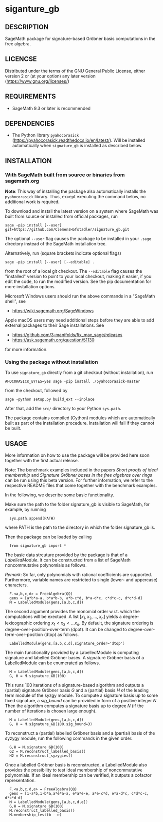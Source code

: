 # siganture_gb

## DESCRIPTION

SageMath package for signature-based Gröbner basis computations in the free algebra.

## LICENCSE

Distributed under the terms of the GNU General Public License, either version 2 or (at your option) any later version (https://www.gnu.org/licenses/)

## REQUIREMENTS

- SageMath 9.3 or later is recommended

## DEPENDENCIES

- The Python library `pyahocorasick` (https://pyahocorasick.readthedocs.io/en/latest/).
  Will be installed automatically when `signature_gb` is installed as described below.
  

## INSTALLATION

### With SageMath built from source or binaries from sagemath.org

**Note**: This way of installing the package also automatically installs the `pyahocorasick` library.
Thus, except executing the command below, no additional work is required.

To download and install the latest version on a system where SageMath
was built from source or installed from official packages, run

    sage -pip install [--user] git+https://github.com/ClemensHofstadler/signature_gb.git
    
The optional `--user` flag causes the package to be installed in your `.sage`
directory instead of the SageMath installation tree.

Alternatively, run (square brackets indicate optional flags)

    sage -pip install [--user] [--editable] .

from the root of a local git checkout. The `--editable` flag causes the
"installed" version to point to your local checkout, making it easier,
if you edit the code, to run the modified version. See the pip documentation
for more installation options.

Microsoft Windows users should run the above commands in a "SageMath shell", see

- https://wiki.sagemath.org/SageWindows

Apple macOS users may need additional steps before they are able to add external
packages to their Sage installations. See

- https://github.com/3-manifolds/fix_mac_sage/releases
- https://ask.sagemath.org/question/51130

for more information.

### Using the package without installation

To use `signature_gb` directly from a git checkout (without installation), run

    AHOCORASICK_BYTES=yes sage -pip install ./pyahocorasick-master
from the checkout, followed by

    sage -python setup.py build_ext --inplace

After that, add the `src/` directory to your Python `sys.path`.

The package contains compiled (Cython) modules which are automatically built as
part of the installation procedure. Installation will fail if they cannot be
built.


## USAGE

More information on how to use the package will be provided here soon together with the first actual release.

Note: The benchmark examples included in the papers *Short proofs of ideal membership* and *Signature Gröbner bases in the free algebras over rings* can be run using this beta version. For further information, we refer to the respective README files that come together with the benchmark examples.

In the following, we describe some basic functionality.

Make sure the path to the folder signature_gb is visible to SageMath, for example, by running
```
  sys.path.append(PATH)
```
where PATH is the path to the directory in which the folder signature_gb is.

Then the package can be loaded by calling
```
  from signature_gb import *
```
The basic data strcuture provided by the package is that of a *LabelledModule*.
It can be constructed from a list of SageMath noncommutative polynomials as follows.

*Remark*: So far, only polynomials with rational coefficients are supported.
Furthermore, variable names are restricted to single (lower- and uppercase) characters.

```
  F.<a,b,c,d> = FreeAlgebra(QQ)
  gens = [a*b*a-a, b*a*b-b, a*b-c*d, b*a-d*c, c*d*c-c, d*c*d-d]
  M = LabelledModule(gens,[a,b,c,d])
```
The second argument provides the monomial order w.r.t. which the computations will be exectued.
A list $[x_1,x_2,\dots, x_n]$ yields a degree-lexicographic ordering $x_1 < x_2 < \dots x_n$.
By default, the signature ordering is degree-over-position-over-term (dpot).
It can be changed to degree-over-term-over-position (dtop) as follows.
```
  LabelledModule(gens,[a,b,c,d],signature_order='dtop')
```

The main functionality provided by a LabelledModule is computing signature and labelled Gröbner bases.
A signature Gröbner basis of a LabelledModule can be enumerated as follows.
```
  M = LabelledModule(gens,[a,b,c,d])
  G, H = M.signature_GB(100)
```
This runs 100 iterations of a signature-based algorithm and outputs a (partial) signature Gröbner basis *G* and a (partial) basis *H* of the leading term module of the syzgy module.
To compute a signature basis up to some fixed signature, a *sig_bound* can be provided in form of a positive integer $N$.
Then the algorithm computes a signature basis up to degree $N$ (if the number of iterations is chosen large enough).

```
  M = LabelledModule(gens,[a,b,c,d])
  G, H = M.signature_GB(100,sig_bound=3)
```
To reconstruct a (partial) labelled Gröbner basis and a (partial) basis of the syzygy module, run the following commands in the given order.

```
  G,H = M.signature_GB(100)
  G2 = M.reconstruct_labelled_basis()
  H2 = M.reconstruct_syzygies()
```

Once a labelled Gröbner basis is reconstructed, a LabelledModule also provides the possibility to test ideal membership of noncommutative polynomials.
If an ideal membership can be verified, it outputs a cofactor representation.
```
  F.<a,b,c,d,e> = FreeAlgebra(QQ)
  gens = [1-a*b,1-b*a,a*e*a-a, e*a*e-e, a*e-c*d, e*a-d*c, c*d*c-c, d*c*d-d]
  M = LabelledModule(gens,[a,b,c,d,e])
  G,H = M.signature_GB(100)
  M.reconstruct_labelled_basis()
  M.membership_test(b - e)
```

